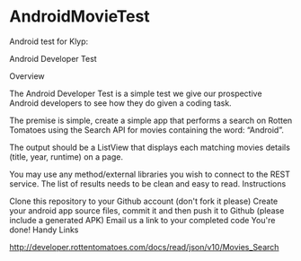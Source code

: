 AndroidMovieTest
================

Android test for Klyp:

Android Developer Test

Overview

The Android Developer Test is a simple test we give our prospective Android developers to see how they do given a coding task.

The premise is simple, create a simple app that performs a search on Rotten Tomatoes using the Search API for movies containing the word: “Android”.

The output should be a ListView that displays each matching movies details (title, year, runtime) on a page.

You may use any method/external libraries you wish to connect to the REST service.
The list of results needs to be clean and easy to read.
Instructions

Clone this repository to your Github account (don't fork it please)
Create your android app source files, commit it and then push it to Github (please include a generated APK)
Email us a link to your completed code
You're done!
Handy Links

http://developer.rottentomatoes.com/docs/read/json/v10/Movies_Search
